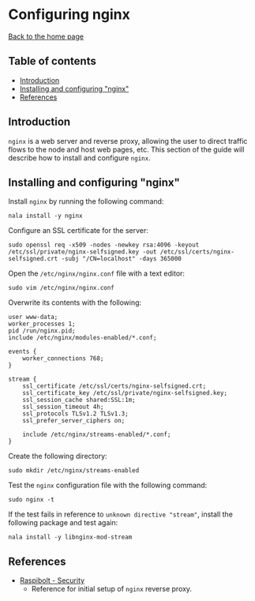 Configuring nginx
=================

[Back to the home page](README.md)

Table of contents
-----------------

- [Introduction](#introduction)
- [Installing and configuring "nginx"](#installing-and-configuring-nginx)
- [References](#references)

Introduction
------------

`nginx` is a web server and reverse proxy, allowing the user to direct traffic flows to the node and host web pages, etc. This section of the guide will describe how to install and configure `nginx`.

Installing and configuring "nginx"
----------------------------------

Install `nginx` by running the following command:

```
nala install -y nginx
```

Configure an SSL certificate for the server:

```
sudo openssl req -x509 -nodes -newkey rsa:4096 -keyout /etc/ssl/private/nginx-selfsigned.key -out /etc/ssl/certs/nginx-selfsigned.crt -subj "/CN=localhost" -days 365000
```

Open the `/etc/nginx/nginx.conf` file with a text editor:

```
sudo vim /etc/nginx/nginx.conf
```

Overwrite its contents with the following:

```
user www-data;
worker_processes 1;
pid /run/nginx.pid;
include /etc/nginx/modules-enabled/*.conf;

events {
    worker_connections 768;
}

stream {
    ssl_certificate /etc/ssl/certs/nginx-selfsigned.crt;
    ssl_certificate_key /etc/ssl/private/nginx-selfsigned.key;
    ssl_session_cache shared:SSL:1m;
    ssl_session_timeout 4h;
    ssl_protocols TLSv1.2 TLSv1.3;
    ssl_prefer_server_ciphers on;

    include /etc/nginx/streams-enabled/*.conf;
}
```

Create the following directory:

```
sudo mkdir /etc/nginx/streams-enabled
```

Test the `nginx` configuration file with the following command:

```
sudo nginx -t
```

If the test fails in reference to `unknown directive "stream"`, install the following package and test again:

```
nala install -y libnginx-mod-stream
```

References
----------

- [Raspibolt - Security](https://raspibolt.org/guide/raspberry-pi/security.html)
    - Reference for initial setup of `nginx` reverse proxy.

